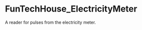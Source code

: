 FunTechHouse_ElectricityMeter
=============================

A reader for pulses from the electricity meter.